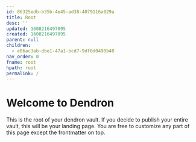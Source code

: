 ```yaml
---
id: 86325edb-b35b-4e45-ad38-4079116a929a
title: Root
desc: ''
updated: 1608216497095
created: 1608216497095
parent: null
children:
  - e86ac3ab-dbe1-47a1-bcd7-9df0d0490b40
nav_order: 0
fname: root
hpath: root
permalink: /
---
```

# Welcome to Dendron

This is the root of your dendron vault. If you decide to publish your entire vault, this will be your landing page. You are free to customize any part of this page except the frontmatter on top. 

